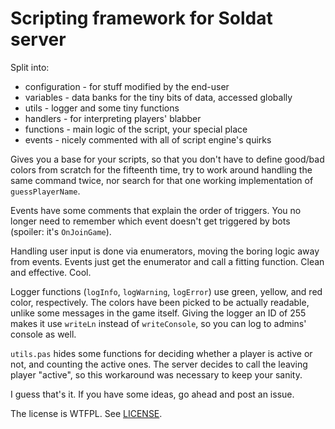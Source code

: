 # Scripting framework for Soldat server

Split into:

* configuration - for stuff modified by the end-user
* variables - data banks for the tiny bits of data, accessed globally
* utils - logger and some tiny functions
* handlers - for interpreting players' blabber
* functions - main logic of the script, your special place
* events - nicely commented with all of script engine's quirks

Gives you a base for your scripts, so that you don't have to define good/bad colors from scratch for the fifteenth time, try to work around handling the same command twice, nor search for that one working implementation of `guessPlayerName`.

Events have some comments that explain the order of triggers. You no longer need to remember which event doesn't get triggered by bots (spoiler: it's `OnJoinGame`).

Handling user input is done via enumerators, moving the boring logic away from events. Events just get the enumerator and call a fitting function. Clean and effective. Cool.

Logger functions (`logInfo`, `logWarning`, `logError`) use green, yellow, and red color, respectively. The colors have been picked to be actually readable, unlike some messages in the game itself. Giving the logger an ID of 255 makes it use `writeLn` instead of `writeConsole`, so you can log to admins' console as well.

`utils.pas` hides some functions for deciding whether a player is active or not, and counting the active ones. The server decides to call the leaving player "active", so this workaround was necessary to keep your sanity.

I guess that's it. If you have some ideas, go ahead and post an issue.

The license is WTFPL. See [LICENSE](https://github.com/tehoko/soldat-scripting-framework/blob/master/LICENSE).
